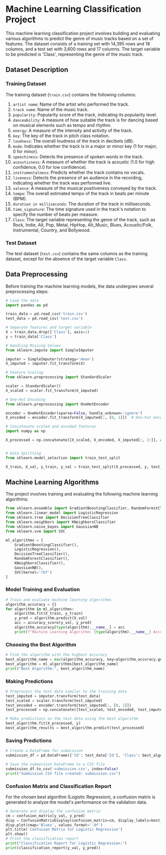 # Machine Learning Classification Project

This machine learning classification project involves building and evaluating various algorithms to predict the genre of music tracks based on a set of features. The dataset consists of a training set with 14,395 rows and 18 columns, and a test set with 3,600 rows and 17 columns. The target variable to be predicted is 'Class', representing the genre of the music track.

## Dataset Description

### Training Dataset

The training dataset (`train.csv`) contains the following columns:

1. `artist name`: Name of the artist who performed the track.
2. `track name`: Name of the music track.
3. `popularity`: Popularity score of the track, indicating its popularity level.
4. `danceability`: A measure of how suitable the track is for dancing based on musical elements such as tempo and rhythm.
5. `energy`: A measure of the intensity and activity of the track.
6. `key`: The key of the track in pitch class notation.
7. `loudness`: The overall loudness of the track in decibels (dB).
8. `mode`: Indicates whether the track is in a major or minor key (1 for major, 0 for minor).
9. `speechiness`: Detects the presence of spoken words in the track.
10. `acousticness`: A measure of whether the track is acoustic (1.0 for high confidence, 0.0 for low confidence).
11. `instrumentalness`: Predicts whether the track contains no vocals.
12. `liveness`: Detects the presence of an audience in the recording, indicating whether the track was performed live.
13. `valence`: A measure of the musical positiveness conveyed by the track.
14. `tempo`: The overall estimated tempo of the track in beats per minute (BPM).
15. `duration in milliseconds`: The duration of the track in milliseconds.
16. `time_signature`: The time signature used in the track's notation to specify the number of beats per measure.
17. `Class`: The target variable representing the genre of the track, such as Rock, Indie, Alt, Pop, Metal, HipHop, Alt_Music, Blues, Acoustic/Folk, Instrumental, Country, and Bollywood.

### Test Dataset

The test dataset (`test.csv`) contains the same columns as the training dataset, except for the absence of the target variable `Class`.

## Data Preprocessing

Before training the machine learning models, the data undergoes several preprocessing steps:

```python
# Load the data
import pandas as pd

train_data = pd.read_csv('train.csv')
test_data = pd.read_csv('test.csv')

# Separate features and target variable
X = train_data.drop(['Class'], axis=1)
y = train_data['Class']

# Handling Missing Values
from sklearn.impute import SimpleImputer

imputer = SimpleImputer(strategy='mean')
X_imputed = imputer.fit_transform(X)

# Feature Scaling
from sklearn.preprocessing import StandardScaler

scaler = StandardScaler()
X_scaled = scaler.fit_transform(X_imputed)

# One-Hot Encoding
from sklearn.preprocessing import OneHotEncoder

encoder = OneHotEncoder(sparse=False, handle_unknown='ignore')
X_encoded = encoder.fit_transform(X_imputed[:, [0, 1]])  # One-hot encode 'artist name' and 'track name'

# Concatenate scaled and encoded features
import numpy as np

X_processed = np.concatenate([X_scaled, X_encoded, X_imputed[:, 2:]], axis=1)


# Data Splitting
from sklearn.model_selection import train_test_split

X_train, X_val, y_train, y_val = train_test_split(X_processed, y, test_size=0.2, random_state=42)

```

## Machine Learning Algorithms
The project involves training and evaluating the following machine learning algorithms:
```python
from sklearn.ensemble import GradientBoostingClassifier, RandomForestClassifier
from sklearn.linear_model import LogisticRegression
from sklearn.tree import DecisionTreeClassifier
from sklearn.neighbors import KNeighborsClassifier
from sklearn.naive_bayes import GaussianNB
from sklearn.svm import SVC

ml_algorithms = [
    GradientBoostingClassifier(),
    LogisticRegression(),
    DecisionTreeClassifier(),
    RandomForestClassifier(),
    KNeighborsClassifier(),
    GaussianNB(),
    SVC(kernel='rbf')
]

```

### Model Training and Evaluation

```python
# Train and evaluate machine learning algorithms
algorithm_accuracy = {}
for algorithm in ml_algorithms:
    algorithm.fit(X_train, y_train)
    y_pred = algorithm.predict(X_val)
    acc = accuracy_score(y_val, y_pred)
    algorithm_accuracy[type(algorithm).__name__] = acc
    print(f"Machine Learning Algorithm: {type(algorithm).__name__} Accuracy: {acc}")
```
### Choosing the Best Algorithm

```python
# Find the algorithm with the highest accuracy
best_algorithm_name = max(algorithm_accuracy, key=algorithm_accuracy.get)
best_algorithm = ml_algorithms[best_algorithm_name]
print("Best Algorithm:", best_algorithm_name)

```
### Making Predictions

```python
# Preprocess the test data similar to the training data
test_imputed = imputer.transform(test_data)
test_scaled = scaler.transform(test_imputed)
test_encoded = encoder.transform(test_imputed[:, [0, 1]])
test_processed = np.concatenate([test_scaled, test_encoded, test_imputed[:, 2:]], axis=1)

# Make predictions on the test data using the best algorithm
best_algorithm.fit(X_processed, y)
best_algorithm_results = best_algorithm.predict(test_processed)
 ```

 ### Saving Predictions
```python
# Create a DataFrame for submission
submission_df = pd.DataFrame({'Id': test_data['Id'], 'Class': best_algorithm_results})

# Save the submission DataFrame to a CSV file
submission_df.to_csv('submission.csv', index=False)
print("Submission CSV file created: submission.csv")
```

### Confusion Matrix and Classification Report
For the chosen best algorithm (Logistic Regression), a confusion matrix is generated to analyze the model's performance on the validation data.


```python
# Generate and display the confusion matrix
cm = confusion_matrix(y_val, y_pred)
disp = ConfusionMatrixDisplay(confusion_matrix=cm, display_labels=best_algorithm.classes_)
disp.plot(cmap='Blues', values_format='.0f')
plt.title('Confusion Matrix for Logistic Regression')
plt.show()
# Print the classification report
print("Classification Report for Logistic Regression:")
print(classification_report(y_val, y_pred))
```

